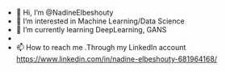 - 👋 Hi, I’m @NadineElbeshouty
- 👀 I’m interested in Machine Learning/Data Science 
- 🌱 I’m currently learning DeepLearning, GANS
- 
- 📫 How to reach me .Through my LinkedIn account https://www.linkedin.com/in/nadine-elbeshouty-681964168/

<!---
NadineElbeshouty/NadineElbeshouty is a ✨ special ✨ repository because its `README.md` (this file) appears on your GitHub profile.
You can click the Preview link to take a look at your changes.
--->
